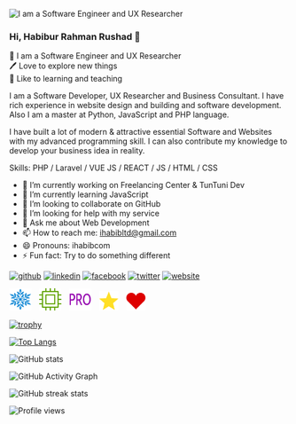 ![I am a Software Engineer and UX Researcher](https://scontent.fjsr8-1.fna.fbcdn.net/v/t39.30808-6/298705664_1962843007239835_8330420616631571224_n.jpg?_nc_cat=105&ccb=1-7&_nc_sid=e3f864&_nc_ohc=pSsdEkWI0FwAX-3mb3d&_nc_ht=scontent.fjsr8-1.fna&oh=00_AfDWZW8Cau7EjAQUX_FPPFnAjx2dvXT10RTCShb2oOZKOA&oe=63BAFF46)

### Hi,  Habibur Rahman Rushad 👋
👑 I am a Software Engineer and UX Researcher <br>
🖊️ Love to explore new things <br>
🎤 Like to learning and teaching

I am a Software Developer, UX Researcher and Business Consultant. I have rich experience in website design and building and software development. Also I am a master at Python, JavaScript and PHP language.

I have built a lot of modern & attractive essential Software and Websites with my advanced programming skill. I can also contribute my knowledge to develop your business idea in reality.



Skills: PHP / Laravel / VUE JS / REACT / JS / HTML / CSS

- 🔭 I’m currently working on Freelancing Center & TunTuni Dev 
- 🌱 I’m currently learning JavaScript 
- 👯 I’m looking to collaborate on GitHub 
- 🤔 I’m looking for help with my service 
- 💬 Ask me about Web Development 
- 📫 How to reach me: ihabibltd@gmail.com 
- 😄 Pronouns: ihabibcom 
- ⚡ Fun fact: Try to do something different 


[<img src='https://cdn.jsdelivr.net/npm/simple-icons@3.0.1/icons/github.svg' alt='github' height='40'>](https://github.com/ihabibcom)  [<img src='https://cdn.jsdelivr.net/npm/simple-icons@3.0.1/icons/linkedin.svg' alt='linkedin' height='40'>](https://www.linkedin.com/in/rushadme/)  [<img src='https://cdn.jsdelivr.net/npm/simple-icons@3.0.1/icons/facebook.svg' alt='facebook' height='40'>](https://www.facebook.com/rushadme)  [<img src='https://cdn.jsdelivr.net/npm/simple-icons@3.0.1/icons/twitter.svg' alt='twitter' height='40'>](https://twitter.com/ihabibcom)  [<img src='https://cdn.jsdelivr.net/npm/simple-icons@3.0.1/icons/icloud.svg' alt='website' height='40'>](ihabib.com)  

<a href='https://archiveprogram.github.com/'><img src='https://raw.githubusercontent.com/acervenky/animated-github-badges/master/assets/acbadge.gif' width='40' height='40'></a> <a href='https://docs.github.com/en/developers'><img src='https://raw.githubusercontent.com/acervenky/animated-github-badges/master/assets/devbadge.gif' width='40' height='40'></a> <a href='https://github.com/pricing'><img src='https://raw.githubusercontent.com/acervenky/animated-github-badges/master/assets/pro.gif' width='40' height='40'></a> <a href='https://stars.github.com/'><img src='https://raw.githubusercontent.com/acervenky/animated-github-badges/master/assets/starbadge.gif' width='35' height='35'></a> <a href='https://docs.github.com/en/github/supporting-the-open-source-community-with-github-sponsors'><img src='https://raw.githubusercontent.com/acervenky/animated-github-badges/master/assets/sponsorbadge.gif' width='35' height='35'></a> 

[![trophy](https://github-profile-trophy.vercel.app/?username=ihabibcom)](https://github.com/ryo-ma/github-profile-trophy)

[![Top Langs](https://github-readme-stats.vercel.app/api/top-langs/?username=ihabibcom)](https://github.com/anuraghazra/github-readme-stats)

![GitHub stats](https://github-readme-stats.vercel.app/api?username=ihabibcom&show_icons=true&count_private=true)  

![GitHub Activity Graph](https://activity-graph.herokuapp.com/graph?username=ihabibcom)  

![GitHub streak stats](https://streak-stats.demolab.com/?user=ihabibcom)  

![Profile views](https://gpvc.arturio.dev/ihabibcom)  
